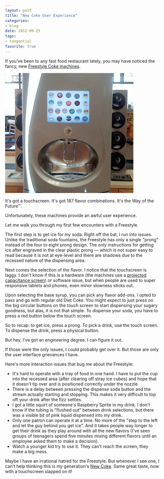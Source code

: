 ```yaml
---
layout: post
title: "New Coke User Experience"
categories:
- blog
date: 2012-09-25
tags:
- tangential
favorite: true
---
```


If you've been to any fast food restaurant lately, you may have noticed the fancy, new
[Freestyle Coke machines](http://coca-colafreestyle.com/).

<div class="pic">
  <img alt="Coke Freestyle Machine" src="/static/freestyle.jpg">
</div>

It's got a touchscreen. It's got 187 flavor combinations. It's the Way of the Future&trade;.

Unfortunately, these machines provide an awful user experience. 

Let me walk you through my first few encounters with a Freestyle.

The first step is to get ice for my soda. Right off the bat, I run into issues. 
Unlike the traditional soda fountains, the Freestyle has only a single "prong" instead of
the four to eight prong design. The only instructions for getting ice after engraved in 
the clear plastic prong &mdash; which is not super easy to read because it is not at eye-level 
and there are shadows due to the recessed nature of the dispensing area.

Next comes the selection of the flavor. I notice that the touchscreen is laggy. I don't 
know if this is a hardware (the machines use a [projected capacitance screen][pc]) 
or software issue, but when people are used to super responsive tablets and phones, 
even minor slowness sticks out.

[pc]: http://www.zytronic.co.uk/news/media/zytronic-partners-with-the-coca-cola-company-on-new-beverage-dispensing-platform

Upon selecting the base syrup, you can pick any flavor add-ons. I opted to pass and go 
with regular old Diet Coke. You might expect to just press on the big circular buttons
on the touch screen to start dispensing your sugary goodness, but alas, it is not that
simple. To dispense your soda, you have to press a red button below the touch
screen.

So to recap: to get ice, press a prong. To pick a drink, use the touch screen. To 
dispense the drink, press a physical button.

But hey, I've got an engineering degree. I can figure it out.

If those were the only issues, I could probably get over it. But those are only the user 
interface grievances I have.

Here's more interaction issues that bug me about the Freestyle:

* It's hard to operate with a tray of food in one hand. I have to put the cup into the 
recessed area (after clearing off stray ice cubes) and hope that it doesn't tip over and is
positioned correctly under the nozzle
* There is a delay between pressing the dispense soda button and the stream actually 
starting and stopping. This makes it very difficult to top off your drink after the fizz
settles.
* I got a little squirt of someone's Raspberry Sprite in my drink. I don't know if the
tubing is "flushed out" between drink selections, but there was a visible bit of pink 
liquid dispensed into my drink.
* Only one patron can operate it at a time. No more of the "step to the left and let the 
guy behind you get ice". And it takes people way longer to get their drink as they play
around with all the new flavors (I've seen groups of teenagers spend five minutes mixing
different flavors until an employee asked them to make a decision).
* Watch a younger kid try to use it. They can't reach the screen, they make a big mess.

Maybe I have an irrational hatred for the Freestyle. But whenever I see one, I can't help
thinking this is my generation's [New Coke][nc]. Same great taste, now with a 
touchscreen slapped on it!

[nc]: http://en.wikipedia.org/wiki/New_Coke